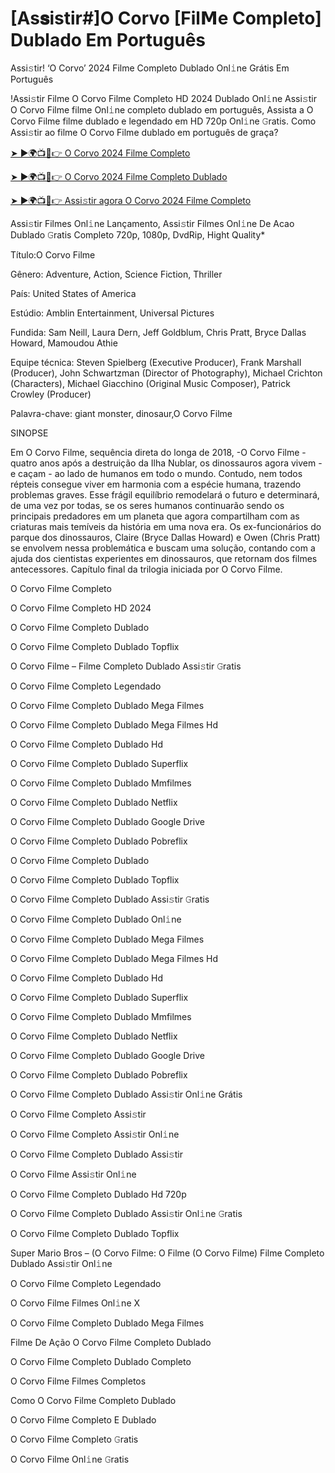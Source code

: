 # [As𝐬istir#]O Corvo [Fil𝗠e Completo] Dublado Em Português
Assi𝚜tir! ‘O Corvo’ 2024 Filme Completo Dublado Onl𝚒ne Grátis Em Português

!Assi𝚜tir Filme O Corvo Filme Completo HD 2024 Dublado Onl𝚒ne Assi𝚜tir O Corvo Filme filme Onl𝚒ne completo dublado em português, Assista a O Corvo Filme filme dublado e legendado em HD 720p Onl𝚒ne 𝙶ratis. Como Assi𝚜tir ao filme O Corvo Filme dublado em português de graça?

[➤ ►🌍📺📱👉 O Corvo 2024 Filme Completo](https://t.co/Jo5SkKjPa4)

[➤ ►🌍📺📱👉 O Corvo 2024 Filme Completo Dublado](https://t.co/Jo5SkKjPa4)

[➤ ►🌍📺📱👉 Assi𝚜tir agora O Corvo 2024 Filme Completo](https://t.co/Jo5SkKjPa4)

Assi𝚜tir Filmes Onl𝚒ne Lançamento, Assi𝚜tir Filmes Onl𝚒ne De Acao Dublado 𝙶ratis Completo 720p, 1080p, DvdRip, Hight Quality*



Título:O Corvo Filme



Gênero: Adventure, Action, Science Fiction, Thriller



País: United States of America



Estúdio: Amblin Entertainment, Universal Pictures



Fundida: Sam Neill, Laura Dern, Jeff Goldblum, Chris Pratt, Bryce Dallas Howard, Mamoudou Athie



Equipe técnica: Steven Spielberg (Executive Producer), Frank Marshall (Producer), John Schwartzman (Director of Photography), Michael Crichton (Characters), Michael Giacchino (Original Music Composer), Patrick Crowley (Producer)



Palavra-chave: giant monster, dinosaur,O Corvo Filme



SINOPSE



Em O Corvo Filme, sequência direta do longa de 2018, -O Corvo Filme - quatro anos após a destruição da Ilha Nublar, os dinossauros agora vivem - e caçam - ao lado de humanos em todo o mundo. Contudo, nem todos répteis consegue viver em harmonia com a espécie humana, trazendo problemas graves. Esse frágil equilíbrio remodelará o futuro e determinará, de uma vez por todas, se os seres humanos continuarão sendo os principais predadores em um planeta que agora compartilham com as criaturas mais temíveis da história em uma nova era. Os ex-funcionários do parque dos dinossauros, Claire (Bryce Dallas Howard) e Owen (Chris Pratt) se envolvem nessa problemática e buscam uma solução, contando com a ajuda dos cientistas experientes em dinossauros, que retornam dos filmes antecessores. Capítulo final da trilogia iniciada por O Corvo Filme.



O Corvo Filme Completo



O Corvo Filme Completo HD 2024



O Corvo Filme Completo Dublado



O Corvo Filme Completo Dublado Topflix



O Corvo Filme – Filme Completo Dublado Assi𝚜tir 𝙶ratis



O Corvo Filme Completo Legendado



O Corvo Filme Completo Dublado Mega Filmes



O Corvo Filme Completo Dublado Mega Filmes Hd



O Corvo Filme Completo Dublado Hd



O Corvo Filme Completo Dublado Superflix



O Corvo Filme Completo Dublado Mmfilmes



O Corvo Filme Completo Dublado Netflix



O Corvo Filme Completo Dublado Google Drive



O Corvo Filme Completo Dublado Pobreflix



O Corvo Filme Completo Dublado



O Corvo Filme Completo Dublado Topflix



O Corvo Filme Completo Dublado Assi𝚜tir 𝙶ratis



O Corvo Filme Completo Dublado Onl𝚒ne



O Corvo Filme Completo Dublado Mega Filmes



O Corvo Filme Completo Dublado Mega Filmes Hd



O Corvo Filme Completo Dublado Hd



O Corvo Filme Completo Dublado Superflix



O Corvo Filme Completo Dublado Mmfilmes



O Corvo Filme Completo Dublado Netflix



O Corvo Filme Completo Dublado Google Drive



O Corvo Filme Completo Dublado Pobreflix



O Corvo Filme Completo Dublado Assi𝚜tir Onl𝚒ne Grátis



O Corvo Filme Completo Assi𝚜tir



O Corvo Filme Completo Assi𝚜tir Onl𝚒ne



O Corvo Filme Completo Dublado Assi𝚜tir



O Corvo Filme Assi𝚜tir Onl𝚒ne



O Corvo Filme Completo Dublado Hd 720p



O Corvo Filme Completo Dublado Assi𝚜tir Onl𝚒ne 𝙶ratis



O Corvo Filme Completo Dublado Topflix



Super Mario Bros – (O Corvo Filme: O Filme (O Corvo Filme) Filme Completo Dublado Assi𝚜tir Onl𝚒ne



O Corvo Filme Completo Legendado



O Corvo Filme Filmes Onl𝚒ne X



O Corvo Filme Completo Dublado Mega Filmes



Filme De Ação O Corvo Filme Completo Dublado



O Corvo Filme Completo Dublado Completo



O Corvo Filme Filmes Completos



Como O Corvo Filme Completo Dublado



O Corvo Filme Completo E Dublado



O Corvo Filme Completo 𝙶ratis



O Corvo Filme Onl𝚒ne 𝙶ratis
